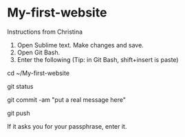 # My-first-website

Instructions from Christina
1. Open Sublime text. Make changes and save.
2. Open Git Bash. 
3. Enter the following (Tip: in Git Bash, shift+insert is paste)

  cd ~/My-first-website
  
  git status
  
  git commit -am "put a real message here"
  
  git push
  
  If it asks you for your passphrase, enter it. 
